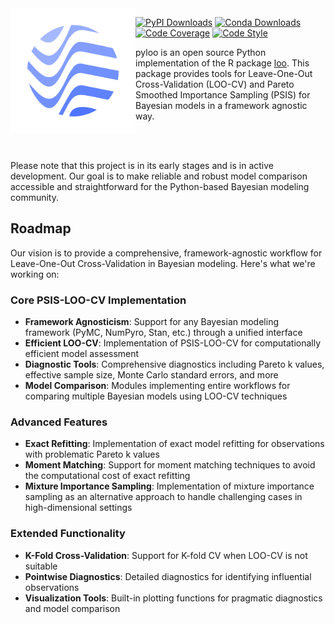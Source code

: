 <img src="https://raw.githubusercontent.com/jordandeklerk/pyloo/main/assets/pyloo-logo.png" width="200" height="200" align="left">

[![PyPI Downloads](https://img.shields.io/pypi/dm/pyloo.svg?label=Pypi%20downloads)](https://pypi.org/project/pyloo/)
[![Conda Downloads](https://img.shields.io/conda/dn/conda-forge/pyloo.svg?label=Conda%20downloads)](https://anaconda.org/conda-forge/pyloo)
[![Code Coverage](https://codecov.io/gh/jordandeklerk/pyloo/branch/main/graph/badge.svg)](https://codecov.io/gh/jordandeklerk/pyloo)
[![Code Style](https://img.shields.io/badge/code%20style-black-000000.svg)](https://github.com/ambv/black)

pyloo is an open source Python implementation of the R package [loo](https://github.com/stan-dev/loo).
This package provides tools for Leave-One-Out Cross-Validation (LOO-CV)
and Pareto Smoothed Importance Sampling (PSIS) for Bayesian models in a framework agnostic way.

<br><br>

Please note that this project is in its early stages and is in active development. Our goal is to make reliable and robust model comparison accessible and straightforward for the Python-based Bayesian modeling community.

## Roadmap

Our vision is to provide a comprehensive, framework-agnostic workflow for Leave-One-Out Cross-Validation in Bayesian modeling. Here's what we're working on:

### Core PSIS-LOO-CV Implementation
- **Framework Agnosticism**: Support for any Bayesian modeling framework (PyMC, NumPyro, Stan, etc.) through a unified interface
- **Efficient LOO-CV**: Implementation of PSIS-LOO-CV for computationally efficient model assessment
- **Diagnostic Tools**: Comprehensive diagnostics including Pareto k values, effective sample size, Monte Carlo standard errors, and more
- **Model Comparison**: Modules implementing entire workflows for comparing multiple Bayesian models using LOO-CV techniques

### Advanced Features
- **Exact Refitting**: Implementation of exact model refitting for observations with problematic Pareto k values
- **Moment Matching**: Support for moment matching techniques to avoid the computational cost of exact refitting
- **Mixture Importance Sampling**: Implementation of mixture importance sampling as an alternative approach to handle challenging cases in high-dimensional settings

### Extended Functionality
- **K-Fold Cross-Validation**: Support for K-fold CV when LOO-CV is not suitable
- **Pointwise Diagnostics**: Detailed diagnostics for identifying influential observations
- **Visualization Tools**: Built-in plotting functions for pragmatic diagnostics and model comparison
